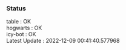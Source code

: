 ### Status


table : OK  
hogwarts : OK  
icy-bot : OK  
Latest Update : 2022-12-09 00:41:40.577968
